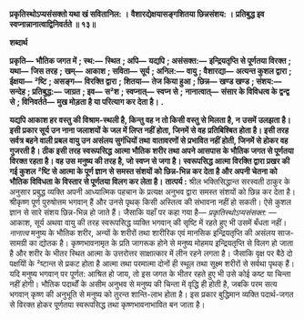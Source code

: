 **प्रकृतिस्थोऽप्यसंसक्तो यथा खं सवितानिल: ।** **वैशारद्येक्षयासङ्गशितया छिन्नसंशय: ।** **प्रतिबुद्ध इव स्वप्नान्नानात्वाद्विनिवर्तते ॥ १३॥** 

**शब्दार्थ** 

**प्रकृति—** **भौतिक जगत में** **; स्थ:—** **स्थित** **; अपि—** **यद्यपि** **; असंसक्त:—** **इन्द्रियतृप्ति से पूर्णतया विरक्त** **; यथा—** **जिस तरह** **;** **खम्—** **आकाश** **; सविता—** **सूर्य** **; अनिल:—** **वायु** **; वैशारद्या—** **अत्यन्त कुशल द्वारा** **; ईक्षया—** **²ष्टि** **; असङ्ग—** **विरक्ति द्वारा** **;** **शितया—** **तेज किया हुआ** **; छिन्न—** **खण्ड खण्ड** **; संशय:—** **सन्देह** **; प्रतिबुद्ध:—** **जाग्रत** **; इव—** **स²श** **; स्वप्नात्—** **स्वप्न से** **;** **नानात्वात्—** **संसार के विविधत्व के द्वन्द्व से** **; विनिवर्तते—** **मुख मोड़ता है या परित्याग कर देता है।** **.** 

**यद्यपि आकाश हर वस्तु की विश्राम-स्थली है, किन्तु वह न तो किसी वस्तु से मिलता है, न** **उसमें उलझता है। इसी प्रकार सूर्य उन नाना जलाशयों के जल में लिप्त नहीं होता, जिनमें से वह** **प्रतिबिश्बित होता है। इसी तरह सर्वत्र बहने वाली प्रबल वायु उन असंलय सुगंधियों तथा** **वातावरणों से प्रभावित नहीं होती, जिनमें से होकर वह गुजरती है। ठीक इसी तरह स्वरूपसिद्ध** **आत्मा भौतिक शरीर तथा अपने आसपास के भौतिक जगत से पूर्णतया विरक्त रहता है। वह उस** **मनुष्य की तरह है, जो स्वप्न से जगा है। स्वरूपसिद्ध आत्मा विरक्ति द्वारा प्रखर की गई कुशल** **²ष्टि से आत्मा के पूर्ण ज्ञान से समस्त संशयों को छिन्न-भिन्न कर देता है और अपनी चेतना को** **भौतिक विविधता के विस्तार से पूर्णतया विलग कर लेता है।** **तात्पर्य :** श्रील भक्तिसिद्धान्त सरस्वती ठाकुर के अनुसार प्रबुद्ध व्यक्ति अपनी आध्यात्मिक पहचान के प्रत्यक्ष अनुभव द्वारा समस्त संशयों को छिन्न कर देता है। श्रीकृष्ण पूर्ण पुरुषोत्तम भगवान् हैं और उनसे पृथक् किसी अस्तित्व की संभावना नहीं हो सकती। ऐसे कुशल ज्ञान से सारे संशय छिन्न-भिन्न हो जाते हैं। जैसाकि यहाँ पर कहा गया है— *प्रकृतिस्थोऽप्यसंसक्त:* —आकाश, सूर्य अथवा वायु की तरह स्वरूपसिद्ध व्यक्ति भगवान् की सृष्टि में रहते हुए भी उसमें बँधता नहीं। *नानात्व* मनुष्य के भौतिक शरीर, अन्यों के शरीरों तथा शारीरिक एवं मानसिक इन्द्रियतृप्ति की असंलय साज-सामग्री का द्योतक है। कृष्णभावनामृत के प्रति जागरूक होने से मनुष्य मोहमय इन्द्रियतृप्ति से विलग हो जाता है और शरीर के भीतर स्थित आत्मा के उत्तरोत्तर साक्षात्कार में लीन रहने लगता है। जैसाकि वृक्ष पर बैठे दो पक्षयिों के ²ष्टान्त से प्रकट होता है आत्मा तथा परमात्मा दोनों ही स्थूल तथा सूक्ष्म शरीरों से सर्वथा पृथक् हैं। यदि मनुष्य भगवान् पर पूर्णत: आश्रित हो जाय, तो इस जगत के भीतर रहते हुए भी उसे कोई कष्ट या चिन्ता नहीं होगी। भौतिक पदार्थों के असीम अनुभव से मनुष्य की चिन्ता में वृद्धि ही होती है, जबकि परम सत्य भगवान् कृष्ण की अनुभूति से मनुष्य को तुरन्त शान्ति-लाभ होता है। इस प्रकार बुद्धिमान व्यक्ति पदार्थ-जगत से विरक्त होकर पूर्णतया स्वरूपसिद्ध तथा कृष्णभावनाभावित बन जाता है।  